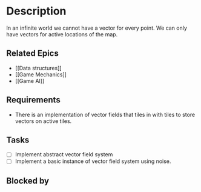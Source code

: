# Description

In an infinite world we cannot have a vector for every point. We can only have vectors for active locations of the map.
## Related Epics

- [[Data structures]]
- [[Game Mechanics]]
- [[Game AI]]
## Requirements

- There is an implementation of vector fields that tiles in with tiles to store vectors on active tiles.

## Tasks 

- [ ] Implement abstract vector field system
- [ ] Implement a basic instance of vector field system using noise.
## Blocked by 


